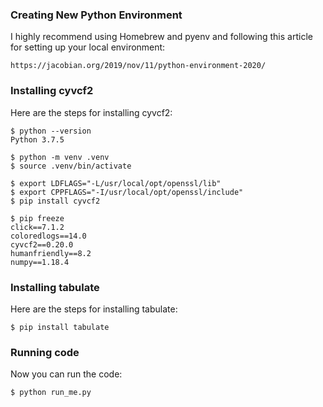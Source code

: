 ### Creating New Python Environment

I highly recommend using Homebrew and pyenv and following this article
for setting up your local environment:

    https://jacobian.org/2019/nov/11/python-environment-2020/


### Installing cyvcf2

Here are the steps for installing cyvcf2:

    $ python --version
    Python 3.7.5

    $ python -m venv .venv
    $ source .venv/bin/activate

    $ export LDFLAGS="-L/usr/local/opt/openssl/lib"
    $ export CPPFLAGS="-I/usr/local/opt/openssl/include"
    $ pip install cyvcf2

    $ pip freeze
    click==7.1.2
    coloredlogs==14.0
    cyvcf2==0.20.0
    humanfriendly==8.2
    numpy==1.18.4
    
    
### Installing tabulate

Here are the steps for installing tabulate:

    $ pip install tabulate
    
### Running code

Now you can run the code:

    $ python run_me.py


